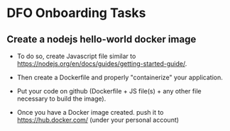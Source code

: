 # DFO Onboarding Tasks

## Create a nodejs hello-world docker image
 - To do so, create Javascript file similar to https://nodejs.org/en/docs/guides/getting-started-guide/.

 - Then create a Dockerfile and properly "containerize" your application.

 - Put your code on github (Dockerfile + JS file(s) + any other file necessary to build the image).

 - Once you have a Docker image created. push it to https://hub.docker.com/ (under your personal account)
